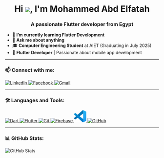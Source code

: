 <h1 align="center">Hi <img src="https://media.giphy.com/media/hvRJCLFzcasrR4ia7z/giphy.gif" width="30px">, I'm Mohammed Abd Elfatah</h1>
<h3 align="center">A passionate Flutter developer from Egypt</h3>

- 🌱 **I’m currently learning Flutter Development**  
- 💬 **Ask me about anything**  
- 🎓 **Computer Engineering Student** at AIET (Graduating in July 2025)  
- 🚀 **Flutter Developer** | Passionate about mobile app development    

---

<h3 align="left">📫 Connect with me:</h3>
<p align="left">
  <a href="https://www.linkedin.com/in/mohamed-mohamed-abd-el-fatah-a276ab264/" target="_blank">
    <img src="https://img.shields.io/badge/LinkedIn-0077B5?style=for-the-badge&logo=linkedin&logoColor=white" alt="LinkedIn" />
  </a>
  <a href="https://www.facebook.com/profile.php?id=61558234016363" target="_blank">
    <img src="https://img.shields.io/badge/Facebook-1877F2?style=for-the-badge&logo=facebook&logoColor=white" alt="Facebook" />
  </a>
  <a href="mailto:hamoabdelfatah611@gmail.com">
    <img src="https://img.shields.io/badge/Gmail-D14836?style=for-the-badge&logo=gmail&logoColor=white" alt="Gmail" />
  </a>
</p>

---

<h3 align="left">🛠 Languages and Tools:</h3>
<p align="left"> 
  <a href="https://dart.dev" target="_blank">
    <img src="https://www.vectorlogo.zone/logos/dartlang/dartlang-icon.svg" alt="Dart" width="40" height="40"/> 
  </a> 
  <a href="https://flutter.dev" target="_blank">
    <img src="https://www.vectorlogo.zone/logos/flutterio/flutterio-icon.svg" alt="Flutter" width="40" height="40"/> 
  </a> 
  <a href="https://git-scm.com/" target="_blank">
    <img src="https://www.vectorlogo.zone/logos/git-scm/git-scm-icon.svg" alt="Git" width="40" height="40"/> 
  </a> 
  <a href="https://firebase.google.com/" target="_blank">
    <img src="https://www.vectorlogo.zone/logos/firebase/firebase-icon.svg" alt="Firebase" width="40" height="40"/> 
  </a> 
  <a href="https://code.visualstudio.com/" target="_blank">
    <img src="https://raw.githubusercontent.com/devicons/devicon/master/icons/vscode/vscode-original.svg" alt="VS Code" width="40" height="40"/>
  </a> 
  <a href="https://github.com/" target="_blank">
    <img src="https://github.com/CyrisXD/CyrisXD/raw/master/assets/Github.png" alt="GitHub" width="40" height="40"/>
  </a> 
</p>

---

<h3 align="left">📊 GitHub Stats:</h3>
<p align="left">
  <img src="https://github-readme-stats.vercel.app/api?username=MohammedAbdElfatah0&show_icons=true&theme=radical" alt="GitHub Stats" />
</p>



